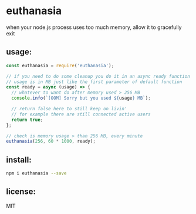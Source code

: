# euthanasia

when your node.js process uses too much memory, allow it to gracefully exit

## usage:

```js
const euthanasia = require('euthanasia');

// if you need to do some cleanup you do it in an async ready function
// usage is in MB just like the first parameter of default function
const ready = async (usage) => {
  // whatever to want do after memory used > 256 MB
  console.info(`[OOM] Sorry but you used ${usage} MB`);

  // return false here to still keep on livin'
  // for example there are still connected active users
  return true;
};

// check is memory usage > than 256 MB, every minute
euthanasia(256, 60 * 1000, ready);
```

## install:

```bash
npm i euthanasia --save
```

## license:

MIT
